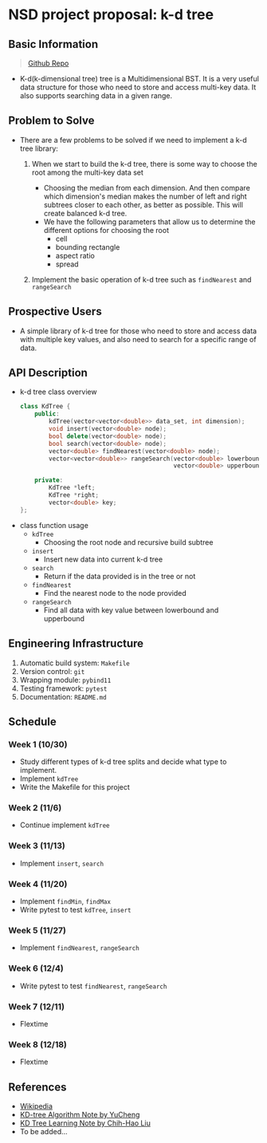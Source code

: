 # NSD project proposal: k-d tree

## Basic Information
> [Github Repo](https://github.com/adcf3016/kdtree)
- K-d(k-dimensional tree) tree is a Multidimensional BST.
It is a very useful data structure for those who need to store and access multi-key data.
It also supports searching data in a given range.

## Problem to Solve
- There are a few problems to be solved if we need to implement a k-d tree library:
    1. When we start to build the k-d tree, there is some way to choose the root among the multi-key data set
        - Choosing the median from each dimension.
        And then compare which dimension's median makes the number of left and right subtrees closer to each other, as better as possible.
        This will create balanced k-d tree.
        - We have the following parameters that allow us to determine the different options for choosing the root
            - cell
            - bounding rectangle
            - aspect ratio
            - spread

    2. Implement the basic operation of k-d tree such as `findNearest` and `rangeSearch`

## Prospective Users
- A simple library of k-d tree for those who need to store and access data with multiple key values, and also need to search for a specific range of data.

## API Description
- k-d tree class overview
    ```c++
    class KdTree {
        public:
            kdTree(vector<vector<double>> data_set, int dimension);
            void insert(vector<double> node);
            bool delete(vector<double> node);
            bool search(vector<double> node);
            vector<double> findNearest(vector<double> node);
            vector<vector<double>> rangeSearch(vector<double> lowerbound,
                                               vector<double> upperbound);

        private:
            KdTree *left;
            KdTree *right;
            vector<double> key;
    };
    ```
- class function usage
    - `kdTree`
        - Choosing the root node and recursive build subtree
    - `insert`
        - Insert new data into current k-d tree
    <!-- - `delete`
        - Delete the provided data in k-d tree.
        Return delete sucess or not. -->
    - `search`
        - Return if the data provided is in the tree or not
    - `findNearest`
        - Find the nearest node to the node provided
    - `rangeSearch`
        - Find all data with key value between lowerbound and upperbound
    <!-- - `findMin` & `findMax`
        - Find min/max value of the given dimension -->

## Engineering Infrastructure
1. Automatic build system: `Makefile`
2. Version control: `git`
3. Wrapping module: `pybind11`
4. Testing framework: `pytest`
5. Documentation: `README.md`

## Schedule
### Week 1 (10/30)
- Study different types of k-d tree splits and decide what type to implement.
- Implement `kdTree`
- Write the Makefile for this project

### Week 2 (11/6)
- Continue implement `kdTree`

### Week 3 (11/13)
- Implement `insert`, `search`

### Week 4 (11/20)
- Implement `findMin`, `findMax`
- Write pytest to test `kdTree`, `insert`

### Week 5 (11/27)
- Implement `findNearest`, `rangeSearch`

### Week 6 (12/4)
- Write pytest to test `findNearest`, `rangeSearch`

### Week 7 (12/11)
- Flextime

### Week 8 (12/18)
- Flextime

## References
- [Wikipedia](https://en.wikipedia.org/wiki/K-d_tree)
- [KD-tree Algorithm Note by YuCheng](https://blog.yucheng.me/post/kd-tree/)
- [KD Tree Learning Note by Chih-Hao Liu](https://tomohiroliu22.medium.com/%E6%A9%9F%E5%99%A8%E5%AD%B8%E7%BF%92-%E5%AD%B8%E7%BF%92%E7%AD%86%E8%A8%98%E7%B3%BB%E5%88%97-69-k%E7%B6%AD%E6%A8%B9-kd-tree-b3b8591c9245)
- To be added...
